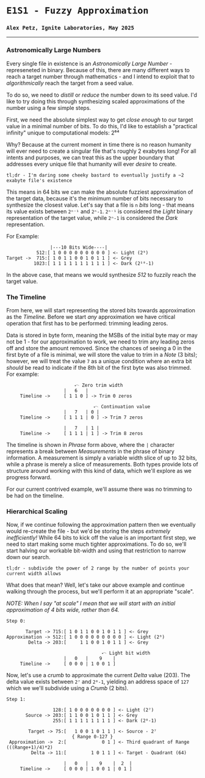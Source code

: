 # `E1S1 - Fuzzy Approximation`
### `Alex Petz, Ignite Laboratories, May 2025`

---

### Astronomically Large Numbers
Every single file in existence is an _Astronomically Large Number_ - represeneted in binary.  Because of this,
there are many different ways to reach a target number through mathematics - and I intend to exploit that to 
_algorithmically_ reach the target from a seed value.

To do so, we need to _distill_ or _reduce_ the number down to its seed value.  I'd like to try doing this
through synthesizing scaled approximations of the number using a few simple steps.

First, we need the absolute simplest way to get _close enough_ to our target value in a minimal number
of bits.  To do this, I'd like to establish a "practical infinity" unique to computational models: 2⁶⁴

Why?  Because at the current moment in time there is no reason humanity will ever need to create a
singular file that's roughly 2 exabytes long!  For all intents and purposes, we can treat this as the
upper boundary that addresses every unique file that humanity will ever _desire_ to create.

    tl;dr - I'm daring some cheeky bastard to eventually justify a ~2 exabyte file's existence

This means in 64 bits we can make the absolute fuzziest approximation of the target data, because
it's the minimum number of bits necessary to synthesize the closest value. Let's say that a file is 
`n` _bits_ long - that means its value exists between `2ⁿ⁻¹` and `2ⁿ-1`. `2ⁿ⁻¹` is considered the 
_Light_ binary representation of the target value, while `2ⁿ-1` is considered the _Dark_ representation.

For Example:

                    |---10 Bits Wide----|
               512:[ 1 0 0 0 0 0 0 0 0 0 ] <- Light (2⁹)
    Target ->  715:[ 1 0 1 1 0 0 1 0 1 1 ] <- Grey
              1023:[ 1 1 1 1 1 1 1 1 1 1 ] <- Dark (2¹⁰-1)

In the above case, that means we would synthesize _512_ to fuzzily reach the target value.

### The Timeline
From here, we will start representing the stored bits towards approximation as the _Timeline._  Before we start
_any_ approximation we have critical operation that first has to be performed: trimming leading zeros.

Data is stored in byte form, meaning the MSBs of the initial byte may or may not be 1 - for our approximation
to work, we need to trim any leading zeros off and store the amount removed.  Since the chances of seeing a 0
in the first byte of a file is minimal, we will store the value to trim in a _Note_ (3 bits); however, we will
treat the value `7` as a unique condition where an extra bit _should_ be read to indicate if the 8th bit of the
first byte was also trimmed. For example:


                             𝧘 Zero trim width
                         |   6   |                       
         Timeline ->     [ 1 1 0 ] -> Trim 0 zeros

                                    𝧘 Continuation value
                         |   7   | 0 |                       
         Timeline ->     [ 1 1 1 | 0 ] -> Trim 7 zeros

                         |   7   | 1 |                       
         Timeline ->     [ 1 1 1 | 1 ] -> Trim 8 zeros

The timeline is shown in _Phrase_ form above, where the `|` character represents a break between _Measurements_
in the phrase of binary information.  A measurement is simply a variable width slice of up to 32 bits, while a
phrase is merely a slice of measurements.  Both types provide lots of structure around working with this kind
of data, which we'll explore as we progress forward.

For our current contrived example, we'll assume there was no trimming to be had on the timeline.

### Hierarchical Scaling
Now, if we continue following the approximation pattern then we eventually would re-create the file - but we'd be 
storing the steps _extremely inefficiently!_  While 64 bits to kick off the value is an important first step, we
need to start making some much tighter approximations.  To do so, we'll start halving our workable bit-width
and using that restriction to narrow down our search.

    tl;dr - subdivide the power of 2 range by the number of points your current width allows

What does that mean?  Well, let's take our above example and continue walking through the process, but we'll
perform it at an appropriate "scale".  

_NOTE: When I say "at scale" I mean that we will start with an initial approximation of 4 bits wide, rather than 64._

    Step 0:

           Target -> 715:[ 1 0 1 1 0 0 1 0 1 1 ] <- Grey
    Approximation -> 512:[ 1 0 0 0 0 0 0 0 0 0 ] <- Light (2⁹)
            Delta -> 203:[     1 1 0 0 1 0 1 1 ] <- Grey

                                       𝧘 Light bit width
                         |   0   |    9    |                          
         Timeline ->     [ 0 0 0 | 1 0 0 1 ]


Now, let's use a _crumb_ to approximate the current _Delta_ value (203).  The delta value exists between `2⁷`
and `2⁸-1`, yielding an address space of `127` which we we'll subdivide using a _Crumb_ (2 bits).

    Step 1:

                     128:[ 1 0 0 0 0 0 0 0 ] <- Light (2⁷)
           Source -> 203:[ 1 1 0 0 1 0 1 1 ] <- Grey
                     255:[ 1 1 1 1 1 1 1 1 ] <- Dark (2⁸-1)

            Target -> 75:[   1 0 0 1 0 1 1 ] <- Source - 2⁷
                            { Range 0-127 }
     Approximation ->  2:[             0 1 ] <- Third quadrant of Range (((Range+1)/4)*2)
             Delta -> 11:[         1 0 1 1 ] <- Target - Quadrant (64)

                         |   0   |    9    |  2  |                        
         Timeline ->     [ 0 0 0 | 1 0 0 1 | 0 1 ]